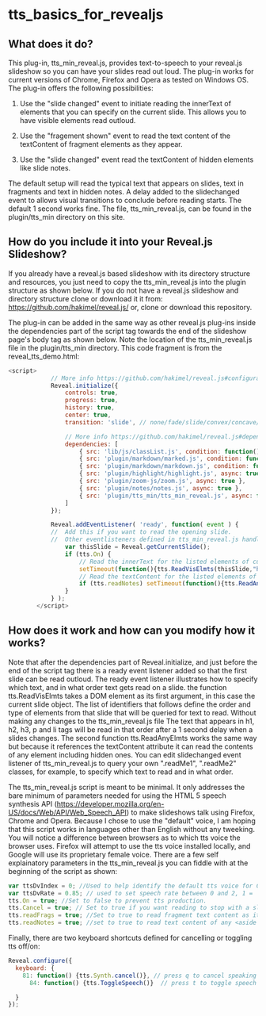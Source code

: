 # tts_basics_for_revealjs

## What does it do?
This plug-in, tts_min_reveal.js, provides text-to-speech to your reveal.js slideshow so you can have your slides read out loud. The plug-in works for current versions of Chrome, Firefox and Opera as tested on Windows OS. The plug-in offers the following possibilities:

1. Use the "slide changed" event to initiate reading the innerText of elements that you can specify on the current slide. This allows you to have  visible elements read outloud.

2. Use the "fragement shown" event to read the text content of the textContent of fragment elements as they appear.

3. Use the "slide changed" event read the textContent of hidden elements like slide notes.

The default setup will read the typical text that appears on slides, text in fragments and text in hidden notes. A delay added to the slidechanged event to allows visual transitions to conclude before reading starts. The default 1 second works fine.
The file, tts_min_reveal.js, can be found in the plugin/tts_min directory on this site.

## How do you include it into your Reveal.js Slideshow?
If you already have a reveal.js based slideshow with its directory structure and resources, you just need to copy the tts_min_reveal.js into the plugin structure as shown below. If you do not have a reveal.js slideshow and directory structure clone or download it it from:
https://github.com/hakimel/reveal.js/ 
or, clone or download this repository.

The plug-in can be added in the same way as other reveal.js plug-ins inside the dependencies part of the script tag towards the end of the slideshow page's body tag as shown below. Note the location of the tts_min_reveal.js file in the plugin/tts_min directory. This code fragment is from the reveal_tts_demo.html:
```javascript
<script>
			// More info https://github.com/hakimel/reveal.js#configuration
			Reveal.initialize({
				controls: true,
				progress: true,
				history: true,
				center: true,
				transition: 'slide', // none/fade/slide/convex/concave/zoom

				// More info https://github.com/hakimel/reveal.js#dependencies
				dependencies: [
					{ src: 'lib/js/classList.js', condition: function() { return !document.body.classList; } },
					{ src: 'plugin/markdown/marked.js', condition: function() { return !!document.querySelector( '[data-markdown]' ); } },
					{ src: 'plugin/markdown/markdown.js', condition: function() { return !!document.querySelector( '[data-markdown]' ); } },
					{ src: 'plugin/highlight/highlight.js', async: true, callback: function() { hljs.initHighlightingOnLoad(); } },
					{ src: 'plugin/zoom-js/zoom.js', async: true },
					{ src: 'plugin/notes/notes.js', async: true },
					{ src: 'plugin/tts_min/tts_min_reveal.js', async: false} // Add text to speech for Chrome, FF using default voice.
				]
			});

			Reveal.addEventListener( 'ready', function( event ) {
			//  Add this if you want to read the opening slide.
			//  Other eventlisteners defined in tts_min_reveal.js handle slidechanged and fragmentshown events
				var thisSlide = Reveal.getCurrentSlide();
				if (tts.On) {
					// Read the innerText for the listed elements of current slide after waiting 1 second to allow transitions to conclude.
					setTimeout(function(){tts.ReadVisElmts(thisSlide,"h1","h2","h3","p","li");}, 1000);
					// Read the textContent for the listed elements of the current slide, even hidden ones, after 1 second. In this case the notes class.
					if (tts.readNotes) setTimeout(function(){tts.ReadAnyElmts(thisSlide,".notes");}, 1000);
				}
			} );
		</script>
```
## How does it work and how can you modify how it works?
Note that after the dependencies part of Reveal.initialize, and just before the end of the script tag there is a ready event listener added so that the first slide can be read outloud. The ready event listener illustrates how to specify which text, and in what order text gets read on a slide. the function tts.ReadVisElmts takes a DOM element as its first argument, in this case the current slide object. The list of identifiers that follows define the order and type of elements from that slide that will be queried for text to read. Without making any changes to the tts_min_reveal.js file The text that appears in h1, h2, h3, p and li tags will be read in that order after a 1 second delay when a slides changes.  The second function tts.ReadAnyElmts works the same way but because it references the textContent attribute it can read the contents of any element including hidden ones. You can edit slidechanged event listener of tts_min_reveal.js to query your own ".readMe1", ".readMe2" classes, for example, to specify which text to read and in what order.

The tts_min_reveal.js script is meant to be minimal. It only addresses the bare minimum of parameters needed for using the HTML 5 speech synthesis API (https://developer.mozilla.org/en-US/docs/Web/API/Web_Speech_API) to make slideshows talk using Firefox, Chrome and Opera. Because I chose to use the "default" voice, I am hoping that this script works in languages other than English without any tweeking. You will notice a difference between browsers as to which tts voice the browser uses. Firefox will attempt to use the tts voice installed locally, and Google will use its proprietary female voice. There are a few self explainatory parameters in the tts_min_reveal.js you can fiddle with at the beginning of the script as shown:
```javascript
var ttsDvIndex = 0; //Used to help identify the default tts voice for Chrome or FF on the user's platform.
var ttsDvRate = 0.85; // used to set speech rate between 0 and 2, 1 = 'normal'- there are other seemingly optional parameters like pitch, language, volume.
tts.On = true; //Set to false to prevent tts production.
tts.Cancel = true; // Set to true if you want reading to stop with a slide change. Otherwise, all readable text is queued for speech output.
tts.readFrags = true; //Set to true to read fragment text content as it appears.
tts.readNotes = true; //set to true to read text content of any <aside class="notes">text content</aside> tag in a slide section
```

Finally, there are two keyboard shortcuts defined for cancelling or toggling tts off/on:
```javascript
Reveal.configure({
  keyboard: {
    81: function() {tts.Synth.cancel()}, // press q to cancel speaking and clear speech queue.
	  84: function() {tts.ToggleSpeech()}  // press t to toggle speech on/off

  }
});
```
